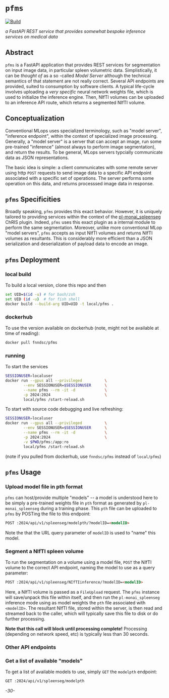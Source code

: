 # `pfms`

[![Build](https://github.com/FNNDSC/pfms/actions/workflows/build.yml/badge.svg)](https://github.com/FNNDSC/pfms/actions/workflows/build.yml)

*a FastAPI REST service that provides somewhat bespoke inference services on medical data*

## Abstract

`pfms` is a FastAPI application that provides REST services for segmentation on input image data, in particular spleen volumetric data. Simplistically, it can be _thought of_ as a so -called _Model Server_ although the technical semantics of that statement are not really correct. Several API endpoints are provided, suited to consumption by software clients. A typical life-cycle involves uploading a _very specific_ neural network weights file, which is used to initialize the inference engine. Then, NIfTI volumes can be uploaded to an inference API route, which returns a segmented NIfTI volume.

## Conceptualization

Conventional MLops uses specialized terminology, such as "model server", "inference endpoint", within the context of specialized image processing. Generally, a "model server" is a server that can accept an image, run some pre-trained "inference" (almost always to perform image segmentation), and return the results. To be general, MLops servers typcially communicate data as JSON representations.

The basic idea is simple: a client communicates with some remote server using http `POST` requests to send image data to a specific API endpoint associated with a specific set of operations. The server performs some operation on this data, and returns processsed image data in response.

## `pfms` Specificities

Broadly speaking, `pfms` provides this exact behavior. However, it is uniquely tailored to providing services within the context of the [pl-monai_spleenseg](https://github.com/FNNDSC/pl-monai_spleenseg) ChRIS plugin. Indeed, `pfms` uses this exact plugin as a internal module to perform the same segmentation. Moreover, unlike more conventional MLop "model servers", `pfms` accepts as input NIfTI volumes and returns NIfTI volumes as resultants. This is considerably more efficient than a JSON serialization and deserialization of payload data to encode an image.


## `pfms` Deployment

### local build

To build a local version, clone this repo and then

```bash
set UID=$(id -u) # for bash/zsh
set UID (id -u)  # for fish shell
docker build --build-arg UID=UID -t local/pfms .
```

### dockerhub

To use the version available on dockerhub (note, might not be available at time of reading):

```bash
docker pull fnndsc/pfms
```

### running

To start the services

```bash
SESSIONUSER=localuser
docker run --gpus all --privileged          \
        --env SESSIONUSER=$SESSIONUSER      \
        --name pfms --rm -it -d             \
        -p 2024:2024                        \
        local/pfms /start-reload.sh
```

To start with source code debugging and live refreshing:

```bash
SESSIONUSER=localuser
docker run --gpus all --privileged          \
        --env SESSIONUSER=$SESSIONUSER      \
        --name pfms --rm -it -d             \
        -p 2024:2024                        \
        -v $PWD/pfms:/app:ro
        local/pfms /start-reload.sh
```

(note if you pulled from dockerhub, use `fnndsc/pfms` instead of `local/pfms`)

## `pfms` Usage

### Upload model file in pth format

`pfms` can host/provide multiple "models" -- a model is understood here to be simply a pre-trained weights file in `pth` format as generated by `pl-monai_spleenseg` during a training phase. This `pth` file can be uploaded to `pfms` by POSTing the file to this endpoint:

```html
POST :2024/api/v1/spleenseg/modelpth/?modelID=<modelID>
```

Note the that the URL query parameter of `modelID` is used to "name" this model.

### Segment a NIfTI spleen volume

To run the segmentation on a volume using a model file, `POST` the NIfTI volume to the correct API endpoint, naming the model to use as a query parameter:

```html
POST :2024/api/v1/spleenseg/NIfTIinference/?modelID=<modelID>
```

Here, a NIfTI volume is passed as a `FileUpload` request. The `pfms` instance will save/unpack this file within itself, and then run the `pl-monai_spleenseg` inference mode using as model weights the `pth` file associated with `<modelID>`. The resultant NIfTI file, stored within the server, is then read and streamed back to the caller, which will typically save this file to disk or do further processing.

**Note that this call will block until processing complete!** Processing (depending on network speed, etc) is typically less than 30 seconds.

### Other API endpoints

### Get a list of available "models"

To get a list of available models to use, simply `GET` the `modelpth` endpoint:

```html
GET :2024/api/v1/spleenseg/modelpth
```

_-30-_
